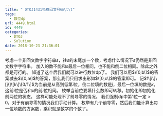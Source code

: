 ```yaml
---
title: " DTOJ1431免费回文号码\t\t"
tags:
  - 数位dp
url: 4449.html
id: 4449
categories:
  - DTOJ
  - Solution
date: 2018-10-23 21:36:01
---
```


考虑一个非回文数字字符串$s$，往$s$的末尾加一个数，考虑什么情况下$s$仍然是非回文数字字符串。 加入的数不能和$s$最后一位相同，也不能和倒二位相同。除此之外都是可行的。 知道了这个后我们就可以进行数位dp了。 我们可以用$\[0,b\]$的答案减去$\[0,a\]$的答案，那么我们只用求出形如$\[0,x\]$的答案即可。 记$f\[i\]\[j\]\[k\]\[0/1\]$为当前是从高到低第$i$位，倒二位填的数是$j$，最后一位填的数是$k$，这前$i$位是否和$x$的前$i$位相同。 枚举当前位要填什么数即可转移。初始化即初始化前两位的状态。 这样可能处理不了前导零的情况。 我们强制dp中第$1$位一定$>0$，对于有前导零的情况我们手动计算。 枚举有几个前导零，然后我们能计算出每一位填数的方案数，乘积就是数字的个数了。